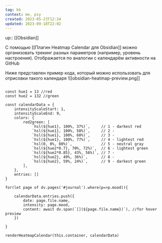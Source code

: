 ```yaml
---
tag: kb
context: me, psy
created: 2023-05-23T12:24
updated: 2023-09-18T22:02
---
```

up:: [[Obsidian]]

С помощью [[Плагин Heatmap Calendar для Obsidian]] можно организовать трекинг разных параметров (например, уровень настроения). Отображается по аналогии с календарём активности на GitHub

Ниже представлен пример кода, который можно использовать для отрисовки такого календаря
![[obsidian-heatmap-preview.png]]
```dataviewjs

const hue1 = 13 //red
const hue2 = 132 //green

const calendarData = { 
    intensityScaleStart: 1,
    intensityScaleEnd: 9,
    colors: {
        red2green: [
            `hsl(${hue1}, 100%, 37%)`,     // 1 - darkest red
            `hsl(${hue1}, 100%, 50%)`,     // 2 - 
            `hsl(${hue1}, 100%, 60%)`,     // 3 - 
            `hsl(${hue1}, 100%, 77%)`,     // 4 - lightest red
            `hsl(0, 0%, 80%)`,             // 5 - neutral gray
            `hsl(${hue2*0.7}, 70%, 72%)`,  // 6 - lightest green
            `hsl(${hue2*0.85}, 43%, 56%)`, // 7 - 
            `hsl(${hue2}, 49%, 36%)`,      // 8 - 
            `hsl(${hue2}, 59%, 24%)`,      // 9 - darkest green
        ],
    },
    entries: []
}

for(let page of dv.pages('#journal').where(p=>p.mood)){ 

    calendarData.entries.push({
        date: page.file.name, 
        intensity: page.mood,
        content: await dv.span(`[](${page.file.name})`), //for hover preview
    })
      
}

renderHeatmapCalendar(this.container, calendarData)

```
